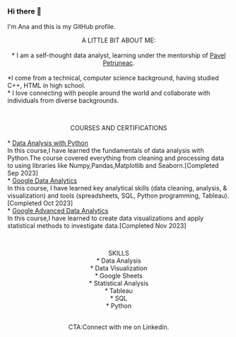 ### Hi there 👋
I'm Ana and this is my GitHub profile.

 <center>A LITTLE BIT ABOUT ME:</center>



<BR>
    <center>* I am a self-thought data analyst, learning under the mentorship of <a href="https://github.com/ppetruneac">Pavel Petruneac</a>.</center>
   <BR> *I come from a technical, computer science background, having studied C++, HTML in high school.
 <BR>   * I love connecting with people around the world and collaborate with individuals from diverse backgrounds.
 <BR> 

<BR><center>COURSES AND CERTIFICATIONS </center>
<BR> *
<a href="https://www.freecodecamp.org/learn/data-analysis-with-python/">Data Analysis with Python</a> 
           <BR>In this course,I have learned the fundamentals of data analysis with Python.The course covered everything from cleaning and processing data to using libraries like Numpy,Pandas,Matplotlib and Seaborn.[Completed Sep 2023]
<BR> * 
<a href="https://www.coursera.org/professional-certificates/google-data-analytics">Google Data Analytics</a>
           <BR>In this course, I have learned key analytical skills (data cleaning, analysis, & visualization) and tools (spreadsheets, SQL, Python programming, Tableau).[Completed Oct 2023]
<BR> *
<a href="https://www.coursera.org/professional-certificates/google-advanced-data-analytics">Google Advanced Data Analytics</a>
         <BR>In this course,I have learned to create data visualizations and apply statistical methods to investigate data.[Completed Nov 2023]



<BR><CENTER>SKILLS 
<BR> * Data Analysis
<BR> * Data Visualization 
<BR> * Google Sheets
<BR> * Statistical Analysis
<BR> * Tableau
<BR> * SQL 
<BR> * Python 

 <BR>CTA:Connect with me on Linkedin.
<!--
**anahoza/anahoza** is a ✨ _special_ ✨ repository because its `README.md` (this file) appears on your GitHub profile.

Here are some ideas to get you started:

- 🔭 I’m currently working on ...
- 🌱 I’m currently learning ...
- 👯 I’m looking to collaborate on ...
- 🤔 I’m looking for help with ...
- 💬 Ask me about ...
- 📫 How to reach me: ...
- 😄 Pronouns: ...
- ⚡ Fun fact: ...
-->
